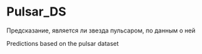# Pulsar_DS
Предсказание, является ли звезда пульсаром, по данным о ней

Predictions based on the pulsar dataset
